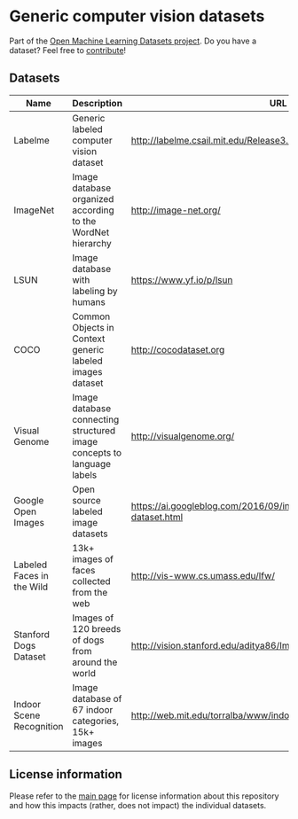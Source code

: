 # Generic computer vision datasets
Part of the [Open Machine Learning Datasets project](https://github.com/meetaime/open-machine-learning-datasets/blob/master/README.md). Do you have a dataset? Feel free to [contribute](https://github.com/meetaime/open-machine-learning-datasets/blob/master/README.md)!

## Datasets
| Name | Description | URL |
| ---- | ----------- | --- |
| Labelme | Generic labeled computer vision dataset | http://labelme.csail.mit.edu/Release3.0/browserTools/php/dataset.php
| ImageNet | Image database organized according to the WordNet hierarchy | http://image-net.org/
| LSUN | Image database with labeling by humans | https://www.yf.io/p/lsun
| COCO | Common Objects in Context generic labeled images dataset | http://cocodataset.org
| Visual Genome | Image database connecting structured image concepts to language labels | http://visualgenome.org/
| Google Open Images | Open source labeled image datasets | https://ai.googleblog.com/2016/09/introducing-open-images-dataset.html
| Labeled Faces in the Wild | 13k+ images of faces collected from the web | http://vis-www.cs.umass.edu/lfw/
| Stanford Dogs Dataset | Images of 120 breeds of dogs from around the world | http://vision.stanford.edu/aditya86/ImageNetDogs/
| Indoor Scene Recognition | Image database of 67 indoor categories, 15k+ images | http://web.mit.edu/torralba/www/indoor.html



## License information
Please refer to the [main page](https://github.com/meetaime/open-machine-learning-datasets/blob/master/README.md) for license information about this repository and how this impacts (rather, does not impact) the individual datasets.